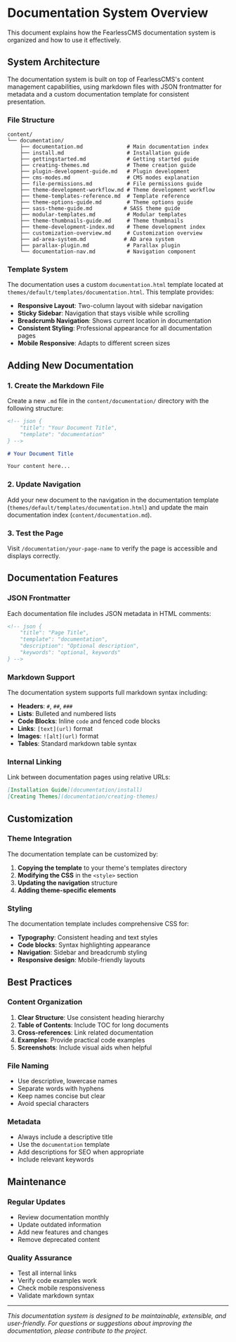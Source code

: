 <!-- json {
    "title": "Documentation System",
    "template": "documentation"
} -->

# Documentation System Overview

This document explains how the FearlessCMS documentation system is organized and how to use it effectively.

## System Architecture

The documentation system is built on top of FearlessCMS's content management capabilities, using markdown files with JSON frontmatter for metadata and a custom documentation template for consistent presentation.

### File Structure

```
content/
└── documentation/
    ├── documentation.md              # Main documentation index
    ├── install.md                    # Installation guide
    ├── gettingstarted.md             # Getting started guide
    ├── creating-themes.md            # Theme creation guide
    ├── plugin-development-guide.md   # Plugin development
    ├── cms-modes.md                  # CMS modes explanation
    ├── file-permissions.md           # File permissions guide
    ├── theme-development-workflow.md # Theme development workflow
    ├── theme-templates-reference.md  # Template reference
    ├── theme-options-guide.md        # Theme options guide
    ├── sass-theme-guide.md          # SASS theme guide
    ├── modular-templates.md          # Modular templates
    ├── theme-thumbnails-guide.md     # Theme thumbnails
    ├── theme-development-index.md    # Theme development index
    ├── customization-overview.md     # Customization overview
    ├── ad-area-system.md            # AD area system
    ├── parallax-plugin.md            # Parallax plugin
    └── documentation-nav.md          # Navigation component
```

### Template System

The documentation uses a custom `documentation.html` template located at `themes/default/templates/documentation.html`. This template provides:

- **Responsive Layout**: Two-column layout with sidebar navigation
- **Sticky Sidebar**: Navigation that stays visible while scrolling
- **Breadcrumb Navigation**: Shows current location in documentation
- **Consistent Styling**: Professional appearance for all documentation pages
- **Mobile Responsive**: Adapts to different screen sizes

## Adding New Documentation

### 1. Create the Markdown File

Create a new `.md` file in the `content/documentation/` directory with the following structure:

```markdown
<!-- json {
    "title": "Your Document Title",
    "template": "documentation"
} -->

# Your Document Title

Your content here...
```

### 2. Update Navigation

Add your new document to the navigation in the documentation template (`themes/default/templates/documentation.html`) and update the main documentation index (`content/documentation.md`).

### 3. Test the Page

Visit `/documentation/your-page-name` to verify the page is accessible and displays correctly.

## Documentation Features

### JSON Frontmatter

Each documentation file includes JSON metadata in HTML comments:

```html
<!-- json {
    "title": "Page Title",
    "template": "documentation",
    "description": "Optional description",
    "keywords": "optional, keywords"
} -->
```

### Markdown Support

The documentation system supports full markdown syntax including:

- **Headers**: `#`, `##`, `###`
- **Lists**: Bulleted and numbered lists
- **Code Blocks**: Inline `code` and fenced code blocks
- **Links**: `[text](url)` format
- **Images**: `![alt](url)` format
- **Tables**: Standard markdown table syntax

### Internal Linking

Link between documentation pages using relative URLs:

```markdown
[Installation Guide](documentation/install)
[Creating Themes](documentation/creating-themes)
```

## Customization

### Theme Integration

The documentation template can be customized by:

1. **Copying the template** to your theme's templates directory
2. **Modifying the CSS** in the `<style>` section
3. **Updating the navigation** structure
4. **Adding theme-specific elements**

### Styling

The documentation template includes comprehensive CSS for:

- **Typography**: Consistent heading and text styles
- **Code blocks**: Syntax highlighting appearance
- **Navigation**: Sidebar and breadcrumb styling
- **Responsive design**: Mobile-friendly layouts

## Best Practices

### Content Organization

1. **Clear Structure**: Use consistent heading hierarchy
2. **Table of Contents**: Include TOC for long documents
3. **Cross-references**: Link related documentation
4. **Examples**: Provide practical code examples
5. **Screenshots**: Include visual aids when helpful

### File Naming

- Use descriptive, lowercase names
- Separate words with hyphens
- Keep names concise but clear
- Avoid special characters

### Metadata

- Always include a descriptive title
- Use the `documentation` template
- Add descriptions for SEO when appropriate
- Include relevant keywords

## Maintenance

### Regular Updates

- Review documentation monthly
- Update outdated information
- Add new features and changes
- Remove deprecated content

### Quality Assurance

- Test all internal links
- Verify code examples work
- Check mobile responsiveness
- Validate markdown syntax

---

*This documentation system is designed to be maintainable, extensible, and user-friendly. For questions or suggestions about improving the documentation, please contribute to the project.* 
